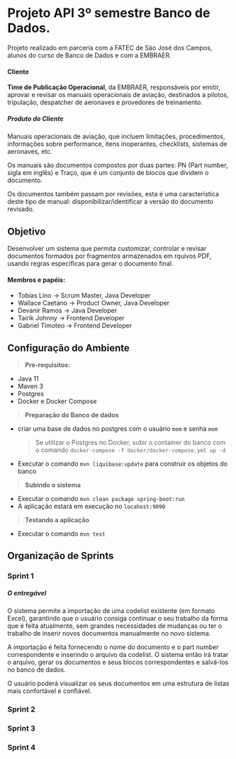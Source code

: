 # Projeto API 3º semestre Banco de Dados.

Projeto realizado em parceria com a FATEC de São José dos Campos, alunos do curso de Banco de Dados e com a EMBRAER.

#### Cliente
**Time de Publicação Operacional**, da EMBRAER, responsáveis por emitir, aprovar e revisar os manuais operacionais de aviação, destinados a pilotos, tripulação, despatcher de aeronaves e provedores de treinamento.

##### Produto do Cliente
Manuais operacionais de aviação, que incluem limitações, procedimentos, informações sobre performance, itens inoperantes, checklists, sistemas de aeronaves, etc.

Os manuais são documentos compostos por duas partes: PN (Part number, sigla em inglês) e Traço, que é um conjunto de blocos que dividem o documento.

Os documentos também passam por revisões, esta é uma característica deste tipo de manual: disponibilizar/identificar a versão do documento revisado.

## Objetivo
Desenvolver um sistema que permita customizar, controlar e revisar documentos formados por fragmentos armazenados em rquivos PDF, usando regras específicas para gerar o documento final.

#### Membros e papéis:
- Tobias Lino      -> Scrum Master, Java Developer
- Wallace Caetano  -> Product Owner, Java Developer
- Devanir Ramos    -> Java Developer
- Tairik Johnny    -> Frontend Developer
- Gabriel Timoteo  -> Frontend Developer

## Configuração do Ambiente
> **Pre-requisitos:**
- Java 11
- Maven 3
- Postgres
- Docker e Docker Compose
> **Preparação do Banco de dados**
- criar uma base de dados no postgres com o usuário `mom` e senha `mom`
  > Se utilizar o Postgres no Docker, subir o container do banco com o comando `docker-compose -f docker/docker-compose.yml up -d`
- Executar o comando `mvn liquibase:update` para construir os objetos do banco
> **Subindo o sistema**
- Executar o comando `mvn clean package spring-boot:run`
- A aplicação estará em execução no `locahost:9090`
> **Testando a aplicação**
- Executar o comando `mvn test`

## Organização de Sprints

### Sprint 1
##### O entregável
O sistema permite a importação de uma codelist existente (em formato Excel), garantindo que o usuário consiga continuar 
o seu trabalho da forma que é feita atualmente, sem grandes necessidades de mudanças ou ter o trabalho de inserir novos 
documentos manualmente no novo sistema.

A importação é feita fornecendo o nome do documento e o part number correspondente e inserindo o arquivo da codelist.
O sistema então irá tratar o arquivo, gerar os documentos e seus blocos correspondentes e salvá-los no banco de dados.

O usuário poderá visualizar os seus documentos em uma estrutura de listas mais confortável e confiável.

### Sprint 2
### Sprint 3
### Sprint 4
